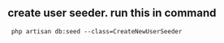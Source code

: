 ## create user seeder. run this in command
```
 php artisan db:seed --class=CreateNewUserSeeder
```
